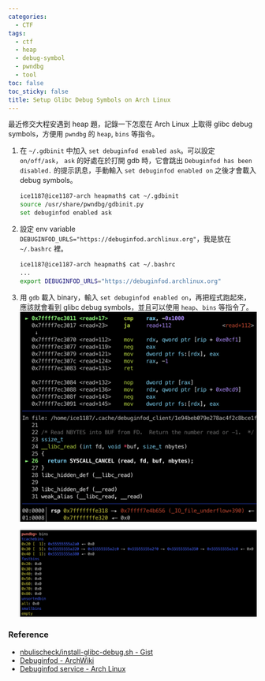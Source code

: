 ```yaml
---
categories:
  - CTF
tags:
  - ctf
  - heap
  - debug-symbol
  - pwndbg
  - tool
toc: false
toc_sticky: false
title: Setup Glibc Debug Symbols on Arch Linux
---
```


最近修交大程安遇到 heap 題，記錄一下怎麼在 Arch Linux 上取得 glibc debug symbols，方便用 `pwndbg` 的 `heap`, `bins` 等指令。

1. 在 `~/.gdbinit` 中加入 `set debuginfod enabled ask`。可以設定 `on/off/ask`， `ask` 的好處在於打開 gdb 時，它會跳出 `Debuginfod has been disabled.` 的提示訊息，手動輸入 `set debuginfod enabled on` 之後才會載入 debug symbols。

   ```bash
   ice1187@ice1187-arch heapmath$ cat ~/.gdbinit
   source /usr/share/pwndbg/gdbinit.py
   set debuginfod enabled ask
   ```

2. 設定 env variable `DEBUGINFOD_URLS="https://debuginfod.archlinux.org"`，我是放在 `~/.bashrc` 裡。

   ```bash
   ice1187@ice1187-arch heapmath$ cat ~/.bashrc
   ...
   export DEBUGINFOD_URLS="https://debuginfod.archlinux.org"
   ```

3. 用 `gdb` 載入 binary，輸入 `set debuginfod enabled on`，再把程式跑起來，應該就會看到 glibc debug symbols，並且可以使用 `heap`、`bins` 等指令了。
   ![glibc-read-symbol.png](/assets/images/glibc-read-symbol.png)

   ![pwndbg-bins.png](/assets/images/pwndbg-bins.png)

### Reference

- [nbulischeck/install-glibc-debug.sh - Gist](https://gist.github.com/nbulischeck/bda4397a59b77822703f98f6aeb2cb20?permalink_comment_id=4075383)
- [Debuginfod - ArchWiki](https://wiki.archlinux.org/title/Debuginfod)
- [Debuginfod service - Arch Linux](https://debuginfod.archlinux.org)
